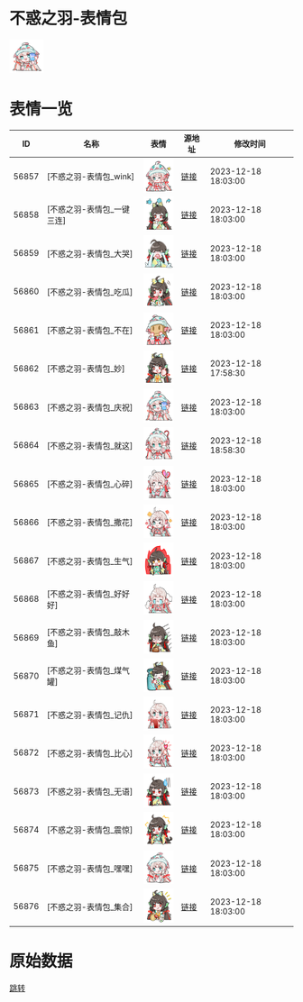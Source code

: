 # 不惑之羽-表情包

<img src="./cover.png" height="60" alt="cover" />

# 表情一览

|ID|名称|表情|源地址|修改时间|
|----|----|----|----|----|
|56857|[不惑之羽-表情包_wink]|<img src="./pic/056857_%5B不惑之羽-表情包_wink%5D.png" height="60" alt="wink"/>|[链接](https://i0.hdslb.com/bfs/garb/5bab4c3e9f845a4efd95665aefa059e72121672e.png)|2023-12-18 18:03:00|
|56858|[不惑之羽-表情包_一键三连]|<img src="./pic/056858_%5B不惑之羽-表情包_一键三连%5D.png" height="60" alt="一键三连"/>|[链接](https://i0.hdslb.com/bfs/garb/3be199369671378e582ee7f8fc3790331c7f3530.png)|2023-12-18 18:03:00|
|56859|[不惑之羽-表情包_大哭]|<img src="./pic/056859_%5B不惑之羽-表情包_大哭%5D.png" height="60" alt="大哭"/>|[链接](https://i0.hdslb.com/bfs/garb/23a19f6d3a95ea7603021db1fa4f7fb569b0a15b.png)|2023-12-18 18:03:00|
|56860|[不惑之羽-表情包_吃瓜]|<img src="./pic/056860_%5B不惑之羽-表情包_吃瓜%5D.png" height="60" alt="吃瓜"/>|[链接](https://i0.hdslb.com/bfs/garb/30571e16a6d7ada01ee513dd66176f5adf79cd0b.png)|2023-12-18 18:03:00|
|56861|[不惑之羽-表情包_不在]|<img src="./pic/056861_%5B不惑之羽-表情包_不在%5D.png" height="60" alt="不在"/>|[链接](https://i0.hdslb.com/bfs/garb/2b67cfe39c554d336c484bc8fab55502b2f72caf.png)|2023-12-18 18:03:00|
|56862|[不惑之羽-表情包_妙]|<img src="./pic/056862_%5B不惑之羽-表情包_妙%5D.png" height="60" alt="妙"/>|[链接](https://i0.hdslb.com/bfs/garb/d8522cd7563e7cab765c5add1e176463c86780a3.png)|2023-12-18 17:58:30|
|56863|[不惑之羽-表情包_庆祝]|<img src="./pic/056863_%5B不惑之羽-表情包_庆祝%5D.png" height="60" alt="庆祝"/>|[链接](https://i0.hdslb.com/bfs/garb/317f48794364b4f42d962e7dc69478e5dcfdfa3a.png)|2023-12-18 18:03:00|
|56864|[不惑之羽-表情包_就这]|<img src="./pic/056864_%5B不惑之羽-表情包_就这%5D.png" height="60" alt="就这"/>|[链接](https://i0.hdslb.com/bfs/garb/0be6f4068e54511f721d13978ad7547bf41b4361.png)|2023-12-18 18:58:30|
|56865|[不惑之羽-表情包_心碎]|<img src="./pic/056865_%5B不惑之羽-表情包_心碎%5D.png" height="60" alt="心碎"/>|[链接](https://i0.hdslb.com/bfs/garb/c3bb555685275fca6fb1c196f0058ad12572e5a1.png)|2023-12-18 18:03:00|
|56866|[不惑之羽-表情包_撒花]|<img src="./pic/056866_%5B不惑之羽-表情包_撒花%5D.png" height="60" alt="撒花"/>|[链接](https://i0.hdslb.com/bfs/garb/025c1506688a87816512823201725f1219fb151d.png)|2023-12-18 18:03:00|
|56867|[不惑之羽-表情包_生气]|<img src="./pic/056867_%5B不惑之羽-表情包_生气%5D.png" height="60" alt="生气"/>|[链接](https://i0.hdslb.com/bfs/garb/4b5a9505da30d4a1ecd560f190c97964c14c3c2b.png)|2023-12-18 18:03:00|
|56868|[不惑之羽-表情包_好好好]|<img src="./pic/056868_%5B不惑之羽-表情包_好好好%5D.png" height="60" alt="好好好"/>|[链接](https://i0.hdslb.com/bfs/garb/df4d0a151490f686c776d5e619b278a44909ceb9.png)|2023-12-18 18:03:00|
|56869|[不惑之羽-表情包_敲木鱼]|<img src="./pic/056869_%5B不惑之羽-表情包_敲木鱼%5D.png" height="60" alt="敲木鱼"/>|[链接](https://i0.hdslb.com/bfs/garb/ba639fd7305c59738af8eaba328adf773308b9ed.png)|2023-12-18 18:03:00|
|56870|[不惑之羽-表情包_煤气罐]|<img src="./pic/056870_%5B不惑之羽-表情包_煤气罐%5D.png" height="60" alt="煤气罐"/>|[链接](https://i0.hdslb.com/bfs/garb/00218ad8dac17a6fb84bb142237507962dd807c7.png)|2023-12-18 18:03:00|
|56871|[不惑之羽-表情包_记仇]|<img src="./pic/056871_%5B不惑之羽-表情包_记仇%5D.png" height="60" alt="记仇"/>|[链接](https://i0.hdslb.com/bfs/garb/b11726b2c8a1e94d8987ef2d0a9b50e68191ac53.png)|2023-12-18 18:03:00|
|56872|[不惑之羽-表情包_比心]|<img src="./pic/056872_%5B不惑之羽-表情包_比心%5D.png" height="60" alt="比心"/>|[链接](https://i0.hdslb.com/bfs/garb/26a82fd8af4e28846cafa045ee7d76c3e49a8ef1.png)|2023-12-18 18:03:00|
|56873|[不惑之羽-表情包_无语]|<img src="./pic/056873_%5B不惑之羽-表情包_无语%5D.png" height="60" alt="无语"/>|[链接](https://i0.hdslb.com/bfs/garb/c99886a4c78ef68e07832b4511a45381dfdcf00f.png)|2023-12-18 18:03:00|
|56874|[不惑之羽-表情包_震惊]|<img src="./pic/056874_%5B不惑之羽-表情包_震惊%5D.png" height="60" alt="震惊"/>|[链接](https://i0.hdslb.com/bfs/garb/6540cf6ab90ae47b621c698128215182f30f7c7c.png)|2023-12-18 18:03:00|
|56875|[不惑之羽-表情包_嘿嘿]|<img src="./pic/056875_%5B不惑之羽-表情包_嘿嘿%5D.png" height="60" alt="嘿嘿"/>|[链接](https://i0.hdslb.com/bfs/garb/e444658b85497c4828bfd72ac4270041ef3aa64f.png)|2023-12-18 18:03:00|
|56876|[不惑之羽-表情包_集合]|<img src="./pic/056876_%5B不惑之羽-表情包_集合%5D.png" height="60" alt="集合"/>|[链接](https://i0.hdslb.com/bfs/garb/f4a8c26e0c961953ca3fbb8378166a720bbb6770.png)|2023-12-18 18:03:00|

# 原始数据

[跳转](./raw.json)


